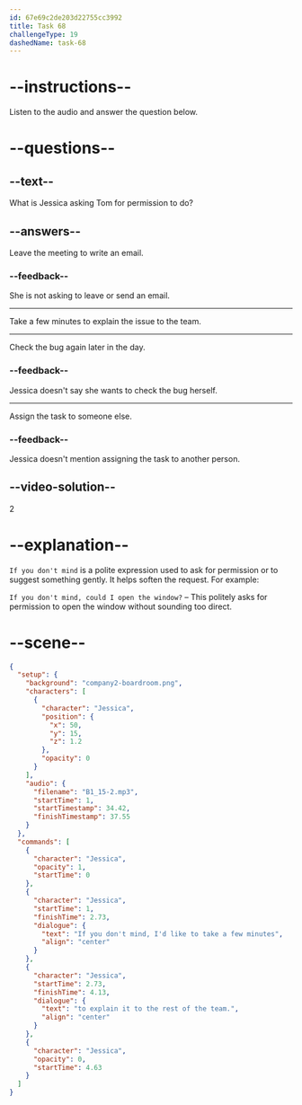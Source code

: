```yaml
---
id: 67e69c2de203d22755cc3992
title: Task 68
challengeType: 19
dashedName: task-68
---
```


<!-- (Audio) Jessica: If you don't mind, I'd like to take a few minutes to explain it to the rest of the team. -->

# --instructions--

Listen to the audio and answer the question below.

# --questions--

## --text--

What is Jessica asking Tom for permission to do?

## --answers--

Leave the meeting to write an email.

### --feedback--

She is not asking to leave or send an email.

---

Take a few minutes to explain the issue to the team.

---

Check the bug again later in the day.

### --feedback--

Jessica doesn't say she wants to check the bug herself.

---

Assign the task to someone else.

### --feedback--

Jessica doesn't mention assigning the task to another person.

## --video-solution--

2

# --explanation--

`If you don't mind` is a polite expression used to ask for permission or to suggest something gently. It helps soften the request. For example:

`If you don't mind, could I open the window?` – This politely asks for permission to open the window without sounding too direct.

# --scene--

```json
{
  "setup": {
    "background": "company2-boardroom.png",
    "characters": [
      {
        "character": "Jessica",
        "position": {
          "x": 50,
          "y": 15,
          "z": 1.2
        },
        "opacity": 0
      }
    ],
    "audio": {
      "filename": "B1_15-2.mp3",
      "startTime": 1,
      "startTimestamp": 34.42,
      "finishTimestamp": 37.55
    }
  },
  "commands": [
    {
      "character": "Jessica",
      "opacity": 1,
      "startTime": 0
    },
    {
      "character": "Jessica",
      "startTime": 1,
      "finishTime": 2.73,
      "dialogue": {
        "text": "If you don't mind, I'd like to take a few minutes",
        "align": "center"
      }
    },
    {
      "character": "Jessica",
      "startTime": 2.73,
      "finishTime": 4.13,
      "dialogue": {
        "text": "to explain it to the rest of the team.",
        "align": "center"
      }
    },
    {
      "character": "Jessica",
      "opacity": 0,
      "startTime": 4.63
    }
  ]
}
```
